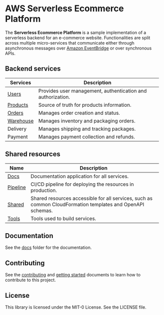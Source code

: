 AWS Serverless Ecommerce Platform
=================================

The __Serverless Ecommerce Platform__ is a sample implementation of a serverless backend for an e-commerce website. Functionalities are split across multiple micro-services that communicate either through asynchronous messages over [Amazon EventBridge](https://aws.amazon.com/eventbridge/) or over synchronous APIs.

## Backend services

|  Services  | Description                               |
|------------|-------------------------------------------|
| [Users](users/) | Provides user management, authentication and authorization. |
| [Products](products/) | Source of truth for products information. |
| [Orders](orders/) | Manages order creation and status.        |
| [Warehouse](warehouse/)  | Manages inventory and packaging orders.   |
| Delivery   | Manages shipping and tracking packages.   |
| Payment    | Manages payment collection and refunds.   |

## Shared resources

| Name       | Description                               |
|------------|-------------------------------------------|
| [Docs](docs/) | Documentation application for all services. |
| [Pipeline](pipeline/) | CI/CD pipeline for deploying the resources in production. |
| [Shared](shared/) | Shared resources accessible for all services, such as common CloudFormation templates and OpenAPI schemas. |
| [Tools](tools/) | Tools used to build services.             |


## Documentation

See the [docs](docs/) folder for the documentation.

## Contributing

See the [contributing](CONTRIBUTING.md) and [getting started](docs/getting_started.md) documents to learn how to contribute to this project.

## License

This library is licensed under the MIT-0 License. See the LICENSE file.
